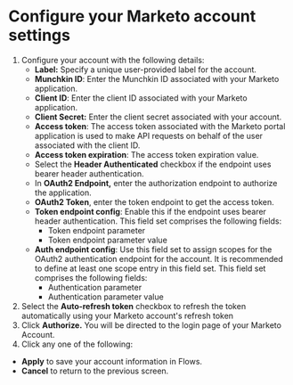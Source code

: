 # Configure your Marketo account settings

1. Configure your account with the following details:
   * **Label:** Specify a unique user-provided label for the account.
   * **Munchkin ID**: Enter the Munchkin ID associated with your Marketo application.
   * **Client ID**: Enter the client ID associated with your Marketo application.
   * **Client Secret:** Enter the client secret associated with your account.
   * **Access token**: The access token associated with the Marketo portal application is used to make API requests on behalf of the user associated with the client ID.
   * **Access token expiration**: The access token expiration value.
   * Select the **Header Authenticated** checkbox if the endpoint uses bearer header authentication.
   * In **OAuth2 Endpoint,** enter the authorization endpoint to authorize the application.
   * **OAuth2 Token**, enter the token endpoint to get the access token.
   * **Token endpoint config**: Enable this if the endpoint uses bearer header authentication. This field set comprises the following fields:
     * Token endpoint parameter
     * Token endpoint parameter value
   * **Auth endpoint config**: Use this field set to assign scopes for the OAuth2 authentication endpoint for the account. It is recommended to define at least one scope entry in this field set. This field set comprises the following fields:
     * Authentication parameter
     * Authentication parameter value
2. Select the **Auto-refresh token** checkbox to refresh the token automatically using your Marketo account's refresh token
3. Click **Authorize.** You will be directed to the login page of your Marketo Account.
4. Click any one of the following:

* **Apply** to save your account information in Flows.
* **Cancel** to return to the previous screen.
